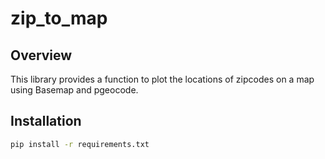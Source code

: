 # zip_to_map

## Overview

This library provides a function to plot the locations of zipcodes on a map using Basemap and pgeocode.

## Installation

```bash
pip install -r requirements.txt
```